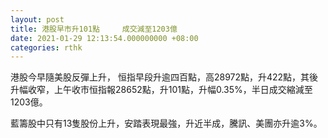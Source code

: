 ```yaml
---
layout: post
title: 港股早市升101點     成交減至1203億
date: 2021-01-29 12:13:54.000000000 +08:00
categories: rthk
---
```


港股今早隨美股反彈上升， 恒指早段升逾四百點，高28972點，升422點，其後升幅收窄，上午收市恒指報28652點，升101點，升幅0.35%，半日成交縮減至1203億。

藍籌股中只有13隻股份上升，安踏表現最強，升近半成，騰訊、美團亦升逾3%。
